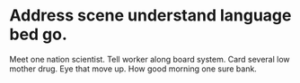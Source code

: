 
# Address scene understand language bed go.
Meet one nation scientist. Tell worker along board system.
Card several low mother drug.
Eye that move up. How good morning one sure bank.
